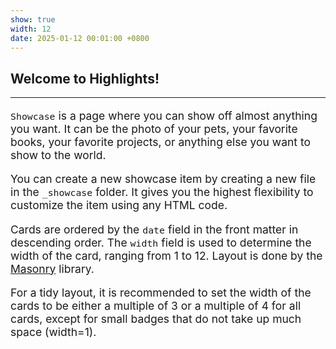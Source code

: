 ```yaml
---
show: true
width: 12
date: 2025-01-12 00:01:00 +0800
---
```


<div class="p-4">
    <h2>Welcome to Highlights!</h2>
    <hr />
    <div style="font-size: 1.25em;">
        <p>
        <code>Showcase</code> is a page where you can show off almost anything you want. It can be the photo of your pets, your favorite books, your favorite projects, or anything else you want to show to the world.
        </p>
        <p>
        You can create a new showcase item by creating a new file in the <code>_showcase</code> folder. It gives you the highest flexibility to customize the item using any HTML code.
        </p>
        <p>
        Cards are ordered by the <code>date</code> field in the front matter in descending order. The <code>width</code> field is used to determine the width of the card, ranging from 1 to 12.
        Layout is done by the <a href="https://masonry.desandro.com/" target="_blank">Masonry</a> library.
        </p>
        <p>
        For a tidy layout, it is recommended to set the width of the cards to be either a multiple of 3 or a multiple of 4 for all cards, except for small badges that do not take up much space (width=1).
        </p>
    </div>
</div>

